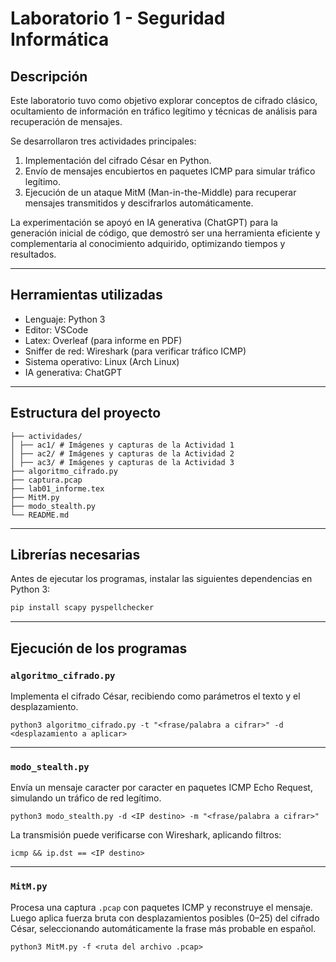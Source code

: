 # Laboratorio 1 - Seguridad Informática  

## Descripción  

Este laboratorio tuvo como objetivo explorar conceptos de cifrado clásico, ocultamiento de información en tráfico legítimo y técnicas de análisis para recuperación de mensajes.  

Se desarrollaron tres actividades principales:  
1. Implementación del cifrado César en Python.  
2. Envío de mensajes encubiertos en paquetes ICMP para simular tráfico legítimo.  
3. Ejecución de un ataque MitM (Man-in-the-Middle) para recuperar mensajes transmitidos y descifrarlos automáticamente.  

La experimentación se apoyó en IA generativa (ChatGPT) para la generación inicial de código, que demostró ser una herramienta eficiente y complementaria al conocimiento adquirido, optimizando tiempos y resultados.  

---

## Herramientas utilizadas  

- Lenguaje: Python 3  
- Editor: VSCode  
- Latex: Overleaf (para informe en PDF)  
- Sniffer de red: Wireshark (para verificar tráfico ICMP)  
- Sistema operativo: Linux (Arch Linux)  
- IA generativa: ChatGPT  

---

## Estructura del proyecto  

```
├── actividades/
│ ├── ac1/ # Imágenes y capturas de la Actividad 1
│ ├── ac2/ # Imágenes y capturas de la Actividad 2
│ ├── ac3/ # Imágenes y capturas de la Actividad 3
├── algoritmo_cifrado.py
├── captura.pcap
├── lab01_informe.tex
├── MitM.py
├── modo_stealth.py
└── README.md
```

---

## Librerías necesarias  

Antes de ejecutar los programas, instalar las siguientes dependencias en Python 3:  

```bash
pip install scapy pyspellchecker
```

---

## Ejecución de los programas

### `algoritmo_cifrado.py`

Implementa el cifrado César, recibiendo como parámetros el texto y el desplazamiento.

```
python3 algoritmo_cifrado.py -t "<frase/palabra a cifrar>" -d <desplazamiento a aplicar>

```

---

### `modo_stealth.py`

Envía un mensaje caracter por caracter en paquetes ICMP Echo Request, simulando un tráfico de red legítimo.

```
python3 modo_stealth.py -d <IP destino> -m "<frase/palabra a cifrar>"
```

La transmisión puede verificarse con Wireshark, aplicando filtros:

```
icmp && ip.dst == <IP destino>
```

---

### `MitM.py`

Procesa una captura `.pcap` con paquetes ICMP y reconstruye el mensaje. Luego aplica fuerza bruta con desplazamientos posibles (0–25) del cifrado César, seleccionando automáticamente la frase más probable en español.

```
python3 MitM.py -f <ruta del archivo .pcap>

```

